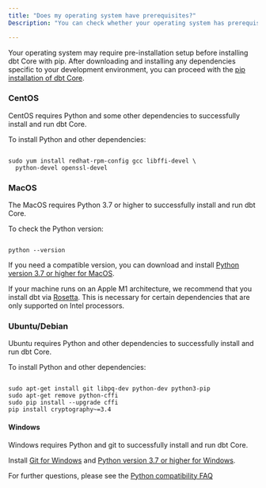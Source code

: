 ```yaml
---
title: "Does my operating system have prerequisites?"
Description: "You can check whether your operating system has prerequisites for installing dbt Core."

---
```


Your operating system may require pre-installation setup before installing dbt Core with pip. After downloading and installing any dependencies specific to your development environment, you can proceed with the [pip installation of dbt Core](/docs/dbt-cli/install/pip).

### CentOS

CentOS requires Python and some other dependencies to successfully install and run dbt Core.

To install Python and other dependencies:

```shell

sudo yum install redhat-rpm-config gcc libffi-devel \
  python-devel openssl-devel

```

### MacOS

The MacOS requires Python 3.7 or higher to successfully install and run dbt Core.

To check the Python version:

```shell

python --version

```

If you need a compatible version, you can download and install [Python version 3.7 or higher for MacOS](https://www.python.org/downloads/macos).

If your machine runs on an Apple M1 architecture, we recommend that you install dbt via [Rosetta](https://support.apple.com/en-us/HT211861). This is necessary for certain dependencies that are only supported on Intel processors.
### Ubuntu/Debian

Ubuntu requires Python and other dependencies to successfully install and run dbt Core.

To install Python and other dependencies:

```shell

sudo apt-get install git libpq-dev python-dev python3-pip
sudo apt-get remove python-cffi
sudo pip install --upgrade cffi
pip install cryptography~=3.4

```

#### Windows

Windows requires Python and git to successfully install and run dbt Core.

Install [Git for Windows](https://git-scm.com/downloads) and [Python version 3.7 or higher for Windows](https://www.python.org/downloads/windows/).

For further questions, please see the [Python compatibility FAQ](docs/faqs/install-python-compatibility)
